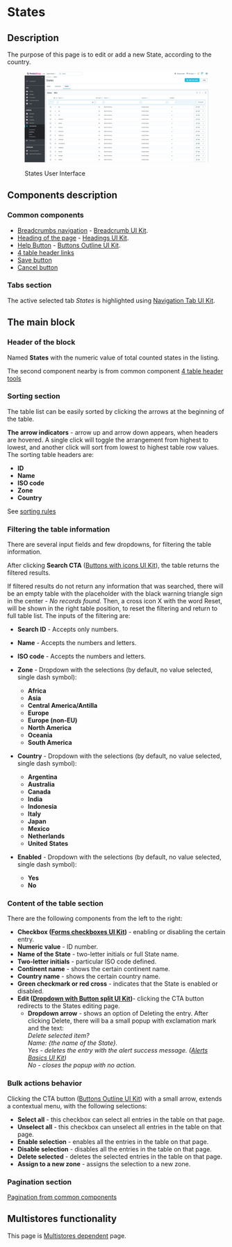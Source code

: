 # States

## Description

The purpose of this page is to edit or add a new State, according to the country.

<figure><img src="../../../../../../.gitbook/assets/image (16) (2).png" alt=""><figcaption><p>States User Interface</p></figcaption></figure>

## Components description

### Common components <a href="#common-components" id="common-components"></a>

* [Breadcrumbs navigation](broken-reference) - [Breadcrumb UI Kit](https://build.prestashop.com/prestashop-ui-kit/?path=/story/breadcrumb--breadcrumb).
* [Heading of the page](broken-reference) - [Headings UI Kit](https://build.prestashop.com/prestashop-ui-kit/?path=/story/headings--headings).
* [Help Button](broken-reference) - [Buttons Outline UI Kit](https://build.prestashop.com/prestashop-ui-kit/?path=/story/buttons--outline).
* [4 table header links](https://app.gitbook.com/o/-MAz0PPl5s9ulE9xyliu/s/eRh5ljXXvELkmmdiRmg8/\~/changes/u5LiWcNXkcWYIFiEJqil/functional-documentation/ux-ui/common-components/4-table-header-tools)
* [Save button](../../../../common-components/save-button.md)&#x20;
* [Cancel button ](../../../../common-components/cancel-button.md)

### Tabs section

The active selected tab _States_ is highlighted using [Navigation Tab UI Kit](https://build.prestashop.com/prestashop-ui-kit/?path=/story/navigation--navigation-tabs).

## The main block&#x20;

### **Header of the block**&#x20;

Named **States** with the numeric value of total counted states in the listing.&#x20;

The second component nearby is from common component [4 table header tools](https://app.gitbook.com/o/-MAz0PPl5s9ulE9xyliu/s/eRh5ljXXvELkmmdiRmg8/\~/changes/u5LiWcNXkcWYIFiEJqil/functional-documentation/ux-ui/common-components/4-table-header-tools)&#x20;

### Sorting section

The table list can be easily sorted by clicking the arrows at the beginning of the table.&#x20;

**The arrow indicators** - arrow up and arrow down appears, when headers are hovered. A single click will toggle the arrangement from highest to lowest, and another click will sort from lowest to highest table row values. The sorting table headers are:

* **ID**
* **Name**
* **ISO code**
* **Zone**
* **Country**

See [sorting rules](../../../../common-components/sorting-rules.md)

### Filtering the table information <a href="#filtering-the-table-information" id="filtering-the-table-information"></a>

There are several input fields and few dropdowns, for filtering the table information.&#x20;

After clicking **Search CTA** ([Buttons with icons UI Kit](https://build.prestashop-project.org/prestashop-ui-kit/?path=/story/buttons--buttons-with-icons)), the table returns the filtered results.

If filtered results do not return any information that was searched, there will be an empty table with the placeholder with the black warning triangle sign in the center - _No records found._ Then, a cross icon X with the word Reset, will be shown in the right table position, to reset the filtering and return to full table list. The inputs of the filtering are:

* **Search ID** - Accepts only numbers.
* **Name** - Accepts the numbers and letters.&#x20;
* **ISO code** - Accepts the numbers and letters.
*   **Zone** - Dropdown with the selections (by default, no value selected, single dash symbol):

    * **Africa**
    * **Asia**
    * **Central America/Antilla**
    * **Europe**
    * **Europe (non-EU)**
    * **North America**
    * **Oceania**
    * **South America**


*   **Country** - Dropdown with the selections (by default, no value selected, single dash symbol):

    * **Argentina**
    * **Australia**
    * **Canada**
    * **India**
    * **Indonesia**
    * **Italy**
    * **Japan**
    * **Mexico**
    * **Netherlands**
    * **United** **States**


* **Enabled** - Dropdown with the selections (by default, no value selected, single dash symbol):
  * **Yes**
  * **No**

### Content of the table section

There are the following components from the left to the right:

* **Checkbox (**[**Forms checkboxes UI Kit**](https://build.prestashop-project.org/prestashop-ui-kit/?path=/story/forms--checkboxes)**)** - enabling or disabling the certain entry.
* **Numeric value** - ID number.
* **Name of the State** - two-letter initials or full State name.
* **Two-letter initials** - particular ISO code defined.
* **Continent name** - shows the certain continent name.
* **Country name** - shows the certain country name.
* **Green checkmark or red cross** - indicates that the State is enabled or disabled.
* **Edit (**[**Dropdown with Button split UI Kit**](https://build.prestashop-project.org/prestashop-ui-kit/?path=/story/dropdowns--with-button-split)**)**- clicking the CTA button redirects to the States editing page.
  * **Dropdown arrow** - shows an option of Deleting the entry. After clicking Delete, there will ba a small popup with exclamation mark and the text:\
    _Delete selected item?_\
    _Name: {the name of the State}._\
    _Yes - deletes the entry with the alert success message. (_[_Alerts Basics UI Kit_](https://build.prestashop-project.org/prestashop-ui-kit/?path=/story/alerts--basics)_)_\
    _No - closes the popup with no action._

### Bulk actions behavior

Clicking the CTA button ([Buttons Outline UI Kit](https://build.prestashop-project.org/prestashop-ui-kit/?path=/story/buttons--outline)) with a small arrow, extends a contextual menu, with the following selections:

* **Select all** - this checkbox can select all entries in the table on that page.
* **Unselect all** - this checkbox can unselect all entries in the table on that page.
* **Enable selection** - enables all the entries in the table on that page.
* **Disable selection** - disables all the entries in the table on that page.
* **Delete selected** - deletes the selected entries in the table on that page.
* **Assign to a new zone** - assigns the selection to a new zone.

### Pagination section

[Pagination from common components ](../../../../common-components/pagination.md)

## Multistores functionality

This page is [Multistores dependent](../../../../common-components/multistores-dependent.md) page.



